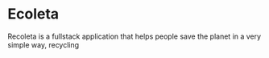 # Ecoleta
Recoleta is a fullstack application that helps people save the planet in a very simple way, recycling
